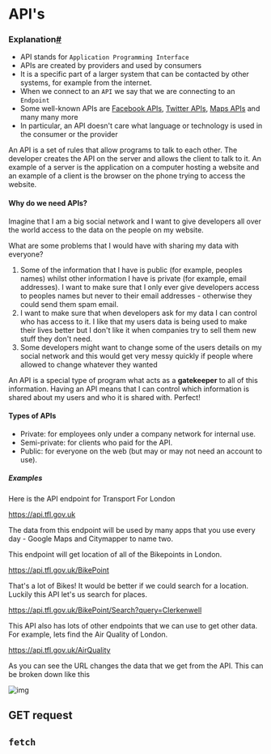 # API's

### Explanation[#](https://syllabus.codeyourfuture.io/js-core-3/week-2/lesson#explanation)

- API stands for `Application Programming Interface`
- APIs are created by providers and used by consumers
- It is a specific part of a larger system that can be contacted by other systems, for example from the internet.
- When we connect to an `API` we say that we are connecting to an `Endpoint`
- Some well-known APIs are [Facebook APIs](https://developers.facebook.com/), [Twitter APIs](https://developer.twitter.com/en/docs), [Maps APIs](https://developers.google.com/maps/documentation) and many many more
- In particular, an API doesn't care what language or technology is used in the consumer or the provider

An API is a set of rules that allow programs to talk to each other. The  developer creates the API on the server and allows the client to talk to it. An example of a server is the application on a computer hosting a  website and an example of a client is the browser on the phone trying to access the website.



#### Why do we need APIs?

Imagine that I am a big social network and I want to give developers all over  the world access to the data on the people on my website.

What are some problems that I would have with sharing my data with everyone?

1. Some of the information that I have is public (for example, peoples names)  whilst other information I have is private (for example, email  addresses). I want to make sure that I only ever give developers access  to peoples names but never to their email addresses - otherwise they  could send them spam email.
2. I want to make sure that when  developers ask for my data I can control who has access to it. I like  that my users data is being used to make their lives better but I don't  like it when companies try to sell them new stuff they don't need.
3. Some developers might want to change some of the users details on my social  network and this would get very messy quickly if people where allowed to change whatever they wanted

An API is a special type of program what acts as a **gatekeeper** to all of this information. Having an API means that I can control  which information is shared about my users and who it is shared with.  Perfect!



#### Types of APIs

- Private: for employees only under a company network for internal use.
- Semi-private: for clients who paid for the API.
- Public: for everyone on the web (but may or may not need an account to use).



##### Examples

Here is the API endpoint for Transport For London

https://api.tfl.gov.uk

The data from this endpoint will be used by many apps that you use every day - Google Maps and Citymapper to name two.

This endpoint will get location of all of the Bikepoints in London.

https://api.tfl.gov.uk/BikePoint

That's a lot of Bikes! It would be better if we could search for a location. Luckily this API let's us search for places.

https://api.tfl.gov.uk/BikePoint/Search?query=Clerkenwell

This API also has lots of other endpoints that we can use to get other data. For example, lets find the Air Quality of London.

https://api.tfl.gov.uk/AirQuality

As you can see the URL changes the data that we get from the API. This can be broken down like this

![img](https://syllabus.codeyourfuture.io/d0825b367234d87595094acd4af9939b.png)



## GET request



## `fetch`

